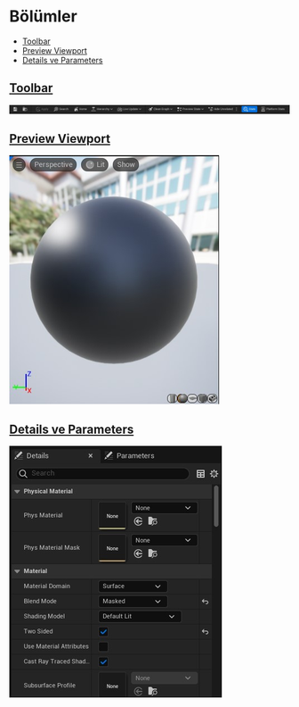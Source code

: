 # Bölümler

* [Toolbar](#toolbar)
* [Preview Viewport](#preview-viewport)
* [Details ve Parameters](#details-ve-parameters)


## [Toolbar](Editörler/Materyal%20Editörü/Toolbar)
<img src="../../Dosyalar/Materyal_Editor_Toolbar.jpg">

## [Preview Viewport](Editörler/Materyal%20Editörü/Preview%20Viewport)
<img src="../../Dosyalar/Materyal_Editor_Preview_Viewport.jpg">

## [Details ve Parameters](Editörler/Materyal%20Editörü/Details%20ve%20Parameters)
<img src="../../Dosyalar/Materyal_Editor_Details_ve_Parameters.jpg">
